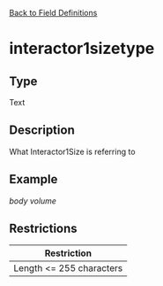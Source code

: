 [Back to Field Definitions](../../field_definition_overview)
# interactor1sizetype

## Type
Text

## Description


What Interactor1Size is referring to 
## Example
*body volume*

## Restrictions
| Restriction |
| :---------: |
| Length <= 255 characters |

